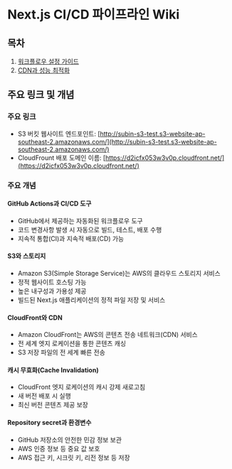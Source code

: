 # Next.js CI/CD 파이프라인 Wiki

## 목차

1. [워크플로우 설정 가이드](workflow-guide.md)
2. [CDN과 성능 최적화](cdn-performance.md)

## 주요 링크 및 개념

### 주요 링크

- S3 버킷 웹사이트 엔드포인트: [http://subin-s3-test.s3-website-ap-southeast-2.amazonaws.com/](http://subin-s3-test.s3-website-ap-southeast-2.amazonaws.com/)
- CloudFrount 배포 도메인 이름: [https://d2icfx053w3v0p.cloudfront.net/](https://d2icfx053w3v0p.cloudfront.net/)

### 주요 개념

#### GitHub Actions과 CI/CD 도구

- GitHub에서 제공하는 자동화된 워크플로우 도구
- 코드 변경사항 발생 시 자동으로 빌드, 테스트, 배포 수행
- 지속적 통합(CI)과 지속적 배포(CD) 가능

#### S3와 스토리지

- Amazon S3(Simple Storage Service)는 AWS의 클라우드 스토리지 서비스
- 정적 웹사이트 호스팅 가능
- 높은 내구성과 가용성 제공
- 빌드된 Next.js 애플리케이션의 정적 파일 저장 및 서비스

#### CloudFront와 CDN

- Amazon CloudFront는 AWS의 콘텐츠 전송 네트워크(CDN) 서비스
- 전 세계 엣지 로케이션을 통한 콘텐츠 캐싱
- S3 저장 파일의 전 세계 빠른 전송

#### 캐시 무효화(Cache Invalidation)

- CloudFront 엣지 로케이션의 캐시 강제 새로고침
- 새 버전 배포 시 실행
- 최신 버전 콘텐츠 제공 보장

#### Repository secret과 환경변수

- GitHub 저장소의 안전한 민감 정보 보관
- AWS 인증 정보 등 중요 값 보호
- AWS 접근 키, 시크릿 키, 리전 정보 등 저장
